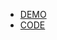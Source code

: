 - [DEMO](https://yuliiaant.github.io/la-hora-landing/)
- [CODE](https://github.com/yuliiaant/la-hora-landing)